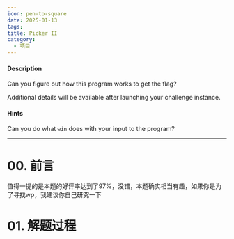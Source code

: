 ```yaml
---
icon: pen-to-square
date: 2025-01-13
tags: 
title: Picker II
category:
  - 项目
---
```

#### Description
Can you figure out how this program works to get the flag?

Additional details will be available after launching your challenge instance.
#### Hints
Can you do what `win` does with your input to the program?

---
# 00. 前言
值得一提的是本题的好评率达到了97%，没错，本题确实相当有趣，如果你是为了寻找wp，我建议你自己研究一下

# 01. 解题过程
